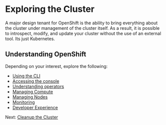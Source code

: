 # Exploring the Cluster

A major design tenant for OpenShift is the ability to bring everything about the
cluster under management of the cluster itself.  As a result, it is possible to
introspect, modify, and update your cluster without the use of an external tool.
Its just Kubernetes.

## Understanding OpenShift

Depending on your interest, explore the following:

- [Using the CLI](cli/01-accessing.md)
- [Accessing the console](console/01-console.md)
- [Understanding operators](operators/01-understanding-operators.md)
- [Managing Compute](compute/01-managing-compute.md)
- [Managing Nodes](nodes/01-managing-nodes.md)
- [Monitoring](monitoring/01-monitoring.md)
- [Developer Experience](developer-experience/01-developer-experience.md)

Next: [Cleanup the Cluster](04-cleanup.md)